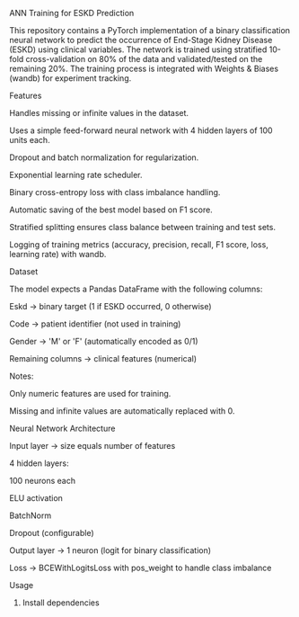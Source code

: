 ANN Training for ESKD Prediction

This repository contains a PyTorch implementation of a binary classification neural network to predict the occurrence of End-Stage Kidney Disease (ESKD) using clinical variables. The network is trained using stratified 10-fold cross-validation on 80% of the data and validated/tested on the remaining 20%. The training process is integrated with Weights & Biases (wandb) for experiment tracking.

Features

Handles missing or infinite values in the dataset.

Uses a simple feed-forward neural network with 4 hidden layers of 100 units each.

Dropout and batch normalization for regularization.

Exponential learning rate scheduler.

Binary cross-entropy loss with class imbalance handling.

Automatic saving of the best model based on F1 score.

Stratified splitting ensures class balance between training and test sets.

Logging of training metrics (accuracy, precision, recall, F1 score, loss, learning rate) with wandb.

Dataset

The model expects a Pandas DataFrame with the following columns:

Eskd → binary target (1 if ESKD occurred, 0 otherwise)

Code → patient identifier (not used in training)

Gender → 'M' or 'F' (automatically encoded as 0/1)

Remaining columns → clinical features (numerical)

Notes:

Only numeric features are used for training.

Missing and infinite values are automatically replaced with 0.

Neural Network Architecture

Input layer → size equals number of features

4 hidden layers:

100 neurons each

ELU activation

BatchNorm

Dropout (configurable)

Output layer → 1 neuron (logit for binary classification)

Loss → BCEWithLogitsLoss with pos_weight to handle class imbalance

Usage
1. Install dependencies